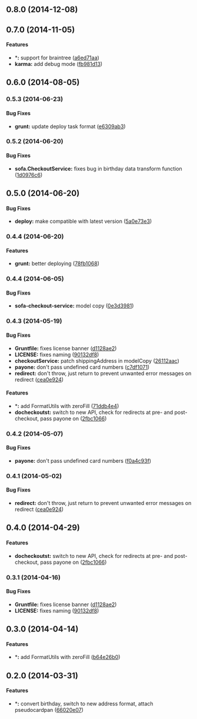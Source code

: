 <a name="0.8.0"></a>
## 0.8.0 (2014-12-08)


<a name="0.7.0"></a>
## 0.7.0 (2014-11-05)


#### Features

* ***:** support for braintree ([a6ed71aa](https://github.com/sofa/sofa-checkout-service/commit/a6ed71aa89b0af118dd6d4720547de2892e4024b))
* **karma:** add debug mode ([fb981d13](https://github.com/sofa/sofa-checkout-service/commit/fb981d137b83fb8287dd1fd175118db6f204d3be))


<a name="0.6.0"></a>
## 0.6.0 (2014-08-05)


<a name="0.5.3"></a>
### 0.5.3 (2014-06-23)


#### Bug Fixes

* **grunt:** update deploy task format ([e6309ab3](https://github.com/sofa/sofa-checkout-service/commit/e6309ab32d8a59d1b504c8effa6a69d614dd38c1))


<a name="0.5.2"></a>
### 0.5.2 (2014-06-20)


#### Bug Fixes

* **sofa.CheckoutService:** fixes bug in birthday data transform function ([1d0976c6](https://github.com/sofa/sofa-checkout-service/commit/1d0976c63629b39467666b0682c19151d5925f96))


<a name="0.5.0"></a>
## 0.5.0 (2014-06-20)


#### Bug Fixes

* **deploy:** make compatible with latest version ([5a0e73e3](https://github.com/sofa/sofa-checkout-service/commit/5a0e73e30a7cdb89318d900709efb6ce8e1a64d3))


<a name="0.4.4"></a>
### 0.4.4 (2014-06-20)


#### Features

* **grunt:** better deploying ([78fb1068](https://github.com/sofa/sofa-checkout-service/commit/78fb106888e787d57ceb41f306c20f6d6d749079))


<a name="0.4.4"></a>
### 0.4.4 (2014-06-05)


#### Bug Fixes

* **sofa-checkout-service:** model copy ([0e3d3981](https://github.com/sofa/sofa-checkout-service/commit/0e3d3981cf467fc081da94fe328406b49f989ac9))


<a name="0.4.3"></a>
### 0.4.3 (2014-05-19)


#### Bug Fixes

* **Gruntfile:** fixes license banner ([d1128ae2](https://github.com/sofa/sofa-checkout-service/commit/d1128ae22b916e88f9d0942c444421d1d8cb42f6))
* **LICENSE:** fixes naming ([90132df8](https://github.com/sofa/sofa-checkout-service/commit/90132df8c406abce16695257c5815777b42dae74))
* **checkoutService:** patch shippingAddress in modelCopy ([26112aac](https://github.com/sofa/sofa-checkout-service/commit/26112aac054f0a4f168412b97795b1baeb817d48))
* **payone:** don't pass undefined card numbers ([c7df1071](https://github.com/sofa/sofa-checkout-service/commit/c7df10710c0dc577ccd086c66577d138e3ed82ef))
* **redirect:** don't throw, just return to prevent unwanted error messages on redirect ([cea0e924](https://github.com/sofa/sofa-checkout-service/commit/cea0e924492835e36be9b077e4e980a97b33f289))


#### Features

* ***:** add FormatUtils with zeroFill ([71ddb4e4](https://github.com/sofa/sofa-checkout-service/commit/71ddb4e4ba2f6655065f4848a07619ce84089bee))
* **docheckoutst:** switch to new API, check for redirects at pre- and post-checkout, pass payone on ([2fbc1066](https://github.com/sofa/sofa-checkout-service/commit/2fbc1066aa254bf07e3cc98f173c2ac93f7f6cfd))


<a name="0.4.2"></a>
### 0.4.2 (2014-05-07)


#### Bug Fixes

* **payone:** don't pass undefined card numbers ([f0a4c93f](https://github.com/sofa/sofa-checkout-service/commit/f0a4c93f2e6ef00847087e846fd72258dc62569a))


<a name="0.4.1"></a>
### 0.4.1 (2014-05-02)


#### Bug Fixes

* **redirect:** don't throw, just return to prevent unwanted error messages on redirect ([cea0e924](https://github.com/sofa/sofa-checkout-service/commit/cea0e924492835e36be9b077e4e980a97b33f289))


<a name="0.4.0"></a>
## 0.4.0 (2014-04-29)


#### Features

* **docheckoutst:** switch to new API, check for redirects at pre- and post-checkout, pass payone on ([2fbc1066](https://github.com/sofa/sofa-checkout-service/commit/2fbc1066aa254bf07e3cc98f173c2ac93f7f6cfd))


<a name="0.3.1"></a>
### 0.3.1 (2014-04-16)


#### Bug Fixes

* **Gruntfile:** fixes license banner ([d1128ae2](https://github.com/sofa/sofa-checkout-service/commit/d1128ae22b916e88f9d0942c444421d1d8cb42f6))
* **LICENSE:** fixes naming ([90132df8](https://github.com/sofa/sofa-checkout-service/commit/90132df8c406abce16695257c5815777b42dae74))


<a name="0.3.0"></a>
## 0.3.0 (2014-04-14)


#### Features

* ***:** add FormatUtils with zeroFill ([b64e26b0](https://github.com/sofa/sofa-checkout-service/commit/b64e26b0db9e132a3edd4541821a81c32318cfdf))


<a name="0.2.0"></a>
## 0.2.0 (2014-03-31)


#### Features

* ***:** convert birthday, switch to new address format, attach pseudocardpan ([66020e07](https://github.com/sofa/sofa-checkout-service/commit/66020e076087343e56c7a17fe86fdc10898aed92))

